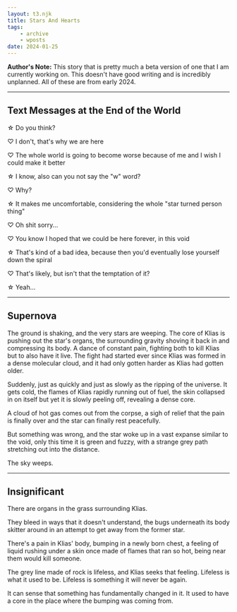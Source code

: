 ```yaml
---
layout: t3.njk
title: Stars And Hearts
tags:
    - archive
    - wposts
date: 2024-01-25
---
```


**Author's Note:** This story that is pretty much a beta version of one that I am currently working on. This doesn't have good writing and is incredibly unplanned. All of these are from early 2024.

---

## Text Messages at the End of the World

☆ Do you think? 

♡ I don't, that's why we are here

♡ The whole world is going to become worse because of me and I wish I could make it better 

☆ I know, also can you not say the "w" word? 

♡ Why? 

☆ It makes me uncomfortable, considering the whole "star turned person thing" 

♡ Oh shit sorry... 

♡ You know I hoped that we could be here forever, in this void 

☆ That's kind of a bad idea, because then you'd eventually lose yourself down the spiral 

♡ That's likely, but isn't that the temptation of it? 

☆ Yeah...

---

## Supernova

The ground is shaking, and the very stars are weeping. The core of Klias is pushing out the star's organs, the surrounding gravity shoving it back in and compressing its body. A dance of constant pain, fighting both to kill Klias but to also have it live. The fight had started ever since Klias was formed in a dense molecular cloud, and it had only gotten harder as Klias had
gotten older.

Suddenly, just as quickly and just as slowly as the ripping of the universe. It gets cold, the flames of Klias rapidly running out of fuel, the skin collapsed in on itself but yet it is slowly peeling off, revealing a dense core.

A cloud of hot gas comes out from the corpse, a sigh of relief that the pain is finally over and the star can finally rest peacefully.

But something was wrong, and the star woke up in a vast expanse similar to the void, only this time it is green and fuzzy, with a strange grey path stretching out into the distance.

The sky weeps.

---

## Insignificant

There are organs in the grass surrounding Klias. 

They bleed in ways that it doesn't understand, the bugs underneath its body skitter around in an attempt to get away from the former star. 

There's a pain in Klias' body, bumping in a newly born chest, a feeling of liquid rushing under a skin once made of flames that ran so hot, being near them would kill someone. 

The grey line made of rock is lifeless, and Klias seeks that feeling. Lifeless is what it used to be. Lifeless is something it will never be again. 

It can sense that something has fundamentally changed in it. It used to have a core in the place where the bumping was coming from.